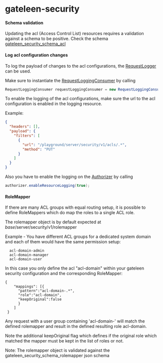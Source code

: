 # gateleen-security

#### Schema validation
Updating the acl (Access Control List) resources requires a validation against a schema to be positive. Check the schema [gateleen_security_schema_acl](src/main/resources/gateleen_security_schema_acl)

#### Log acl configuration changes
To log the payload of changes to the acl configurations, the [RequestLogger](../gateleen-core/src/main/java/org/swisspush/gateleen/core/logging/RequestLogger.java) can be used.

Make sure to instantiate the [RequestLoggingConsumer](../gateleen-logging/src/main/java/org/swisspush/gateleen/logging/RequestLoggingConsumer.java) by calling
                                                                                                  
```java
RequestLoggingConsumer requestLoggingConsumer = new RequestLoggingConsumer(vertx, loggingResourceManager);
```

To enable the logging of the acl configurations, make sure the url to the acl configuration is enabled in the logging resource.

Example:

```json
{
  "headers": [],
  "payload": {
    "filters": [
      {
        "url": "/playground/server/security/v1/acls/.*",
        "method": "PUT"
      }
    ]
  }
}
```
Also you have to enable the logging on the [Authorizer](src/main/java/org/swisspush/gateleen/security/authorization/Authorizer.java) by calling
```java
authorizer.enableResourceLogging(true);
```

#### RoleMapper
If there are many ACL groups with equal routing setup, it is possible to define RoleMappers which do map the roles to a single ACL role.

The rolemapper object is by default expected at _base_/server/security/v1/rolemapper

Example - You have different ACL groups for a dedicated system domain and each of them would have the same permission setup:
````
  acl-domain-admin
  acl-domain-manager
  acl-domain-user
````

In this case you only define the acl "acl-domain" within your gateleen security configuration and the corresponding RoleMapper:

```
{
    "mappings": [{
      "pattern":"acl-domain-.*",
      "role":"acl-domain",
      "keepOriginal":false
      }
    ]
 }
 ```
 
Any request with a user group containing 'acl-domain-' will match the defined rolemapper and result in the defined resulting role acl-domain.

Note the additional keepOriginal flag which defines if the original role which matched the mapper must be kept in the list of roles or not.

Note: The rolemapper object is validated against the gateleen_security_schema_rolemapper json schema